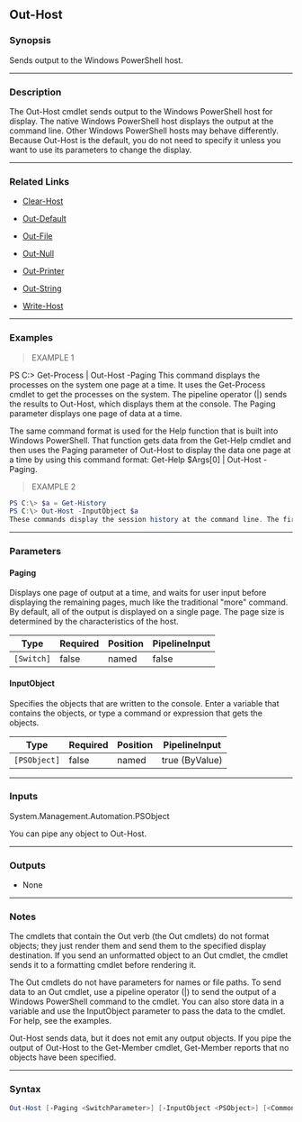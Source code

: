 Out-Host
--------

### Synopsis
Sends output to the Windows PowerShell host.

---

### Description

The Out-Host cmdlet sends output to the Windows PowerShell host for display. The native Windows PowerShell host displays the output at the command line. Other Windows PowerShell hosts may behave differently. Because Out-Host is the default, you do not need to specify it unless you want to use its parameters to change the display.

---

### Related Links
* [Clear-Host](Clear-Host)

* [Out-Default](Out-Default)

* [Out-File](Out-File)

* [Out-Null](https://learn.microsoft.com/powershell/module/Microsoft.PowerShell.Core/Out-Null)

* [Out-Printer](Out-Printer)

* [Out-String](Out-String)

* [Write-Host](https://learn.microsoft.com/powershell/module/Microsoft.PowerShell.Utility/Write-Host)

---

### Examples
> EXAMPLE 1

PS C:\> Get-Process | Out-Host -Paging
This command displays the processes on the system one page at a time. It uses the Get-Process cmdlet to get the processes on the system. The pipeline operator (|) sends the results to Out-Host, which displays them at the console. The Paging parameter displays one page of data at a time.

The same command format is used for the Help function that is built into Windows PowerShell. That function gets data from the Get-Help cmdlet and then uses the Paging parameter of Out-Host to display the data one page at a time by using this command format: Get-Help $Args[0] | Out-Host -Paging.
> EXAMPLE 2

```PowerShell
PS C:\> $a = Get-History
PS C:\> Out-Host -InputObject $a
These commands display the session history at the command line. The first command uses the Get-History cmdlet to get the session history, and then it stores the history in the $a variable. The second command uses Out-Host to display the content of the $a variable, and it uses the InputObject parameter to specify the variable to Out-Host.
```

---

### Parameters
#### **Paging**
Displays one page of output at a time, and waits for user input before displaying the remaining pages, much like the traditional "more" command. By default, all of the output is displayed on a single page. The page size is determined by the characteristics of the host.

|Type      |Required|Position|PipelineInput|
|----------|--------|--------|-------------|
|`[Switch]`|false   |named   |false        |

#### **InputObject**
Specifies the objects that are written to the console. Enter a variable that contains the objects, or type a command or expression that gets the objects.

|Type        |Required|Position|PipelineInput |
|------------|--------|--------|--------------|
|`[PSObject]`|false   |named   |true (ByValue)|

---

### Inputs
System.Management.Automation.PSObject

You can pipe any object to Out-Host.

---

### Outputs
* None

---

### Notes
The cmdlets that contain the Out verb (the Out cmdlets) do not format objects; they just render them and send them to the specified display destination. If you send 
an unformatted object to an Out cmdlet, the cmdlet sends it to a formatting cmdlet before rendering it.

The Out cmdlets do not have parameters for names or file paths. To send data to an Out cmdlet, use a pipeline operator (|) to send the output of a Windows 
PowerShell command to the cmdlet. You can also store data in a variable and use the InputObject parameter to pass the data to the cmdlet. For help, see the examples.

Out-Host sends data, but it does not emit any output objects. If you pipe the output of Out-Host to the Get-Member cmdlet, Get-Member reports that no objects have 
been specified.

---

### Syntax
```PowerShell
Out-Host [-Paging <SwitchParameter>] [-InputObject <PSObject>] [<CommonParameters>]
```
